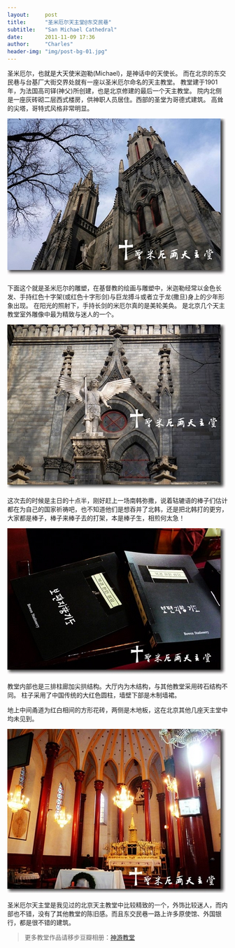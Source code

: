 ```yaml
---
layout:     post
title:      "圣米厄尔天主堂@东交民巷"
subtitle:   "San Michael Cathedral"
date:       2011-11-09 17:36
author:     "Charles"
header-img: "img/post-bg-01.jpg"
---
```


圣米厄尔，也就是大天使米迦勒(Michael)，是神话中的天使长。
而在北京的东交民巷与台基厂大街交界处就有一座以圣米厄尔命名的天主教堂。
教堂建于1901年，为法国高司铎(神父)所创建，也是北京修建的最后一个天主教堂。
院内北侧是一座灰砖砌二层西式楼房，供神职人员居住。西部的圣堂为哥德式建筑。
高耸的尖塔，哥特式风格非常明显。

![san-michael-cathedral-1](/img/san-michael-cathedral-1.jpg)

 下面这个就是圣米厄尔的雕塑，在基督教的绘画与雕塑中，米迦勒经常以金色长发、手持红色十字架(或红色十字形剑)与巨龙搏斗或者立于龙(撒旦)身上的少年形象出现。
 在阳光的照射下，手持长剑的米厄尔真的是美轮美奂。
 是北京几个天主教堂室外雕像中最为精致与迷人的一个。

![san-michael-cathedral-2](/img/san-michael-cathedral-2.jpg)

这次去的时候是主日的十点半，刚好赶上一场南韩弥撒，说着轱辘语的棒子们估计都在为自己的国家祈祷吧，也不知道他们是想吞并了北韩，还是把北韩打的更穷，大家都是棒子，棒子来棒子去的打架，本是棒子生，相煎何太急！

![san-michael-cathedral-3](/img/san-michael-cathedral-3.jpg)

教堂内部也是三排柱廊加尖拱结构。大厅内为木结构，与其他教堂采用砖石结构不同。
柱子采用了中国传统的大红色圆柱，墙壁下部是木制墙裙。


地上中间甬道为红白相间的方形花砖，两侧是木地板，这在北京其他几座天主堂中均未见到。

 ![san-michael-cathedral-4](/img/san-michael-cathedral-4.jpg)

圣米厄尔天主堂是我见过的北京天主教堂中比较精致的一个，外饰比较迷人，而内部也不错，没有了其他教堂的陈旧感。而且东交民巷一路上许多原使馆、外国银行，都是很不错的建筑。

> 更多教堂作品请移步豆瓣相册：[神游教堂](http://www.douban.com/photos/album/33729748/)